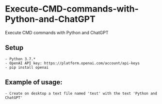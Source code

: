 # Execute-CMD-commands-with-Python-and-ChatGPT
Execute CMD commands with Python and ChatGPT

## Setup
    - Python 3.7.*
    - OpenAI API key: https://platform.openai.com/account/api-keys
    - pip install openai

## Example of usage:
    - Create on desktop a text file named 'test' with the text 'Python and ChatGPT'
